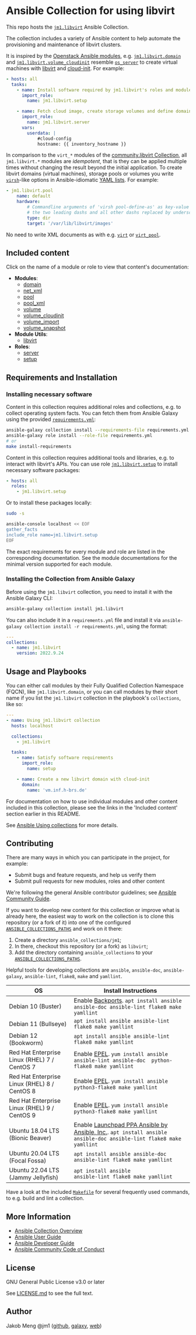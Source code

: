# Ansible Collection for using libvirt

This repo hosts the [`jm1.libvirt`](https://galaxy.ansible.com/jm1/libvirt) Ansible Collection.

The collection includes a variety of Ansible content to help automate the provisioning and maintenance of libvirt clusters.

It is inspired by the [Openstack Ansible modules](https://galaxy.ansible.com/openstack/cloud),
e.g. [`jm1.libvirt.domain`](https://github.com/JM1/ansible-collection-jm1-libvirt/blob/master/plugins/modules/domain.py) and
[`jm1.libvirt.volume_cloudinit`](https://github.com/JM1/ansible-collection-jm1-libvirt/blob/master/plugins/modules/volume_cloudinit.py)
resemble [`os_server`](https://docs.ansible.com/ansible/latest/modules/os_server_module.html) to create virtual machines
with [libvirt](https://libvirt.org/) and [cloud-init](https://cloudinit.readthedocs.io/). For example:

```yaml
- hosts: all
  tasks:
    - name: Install software required by jm1.libvirt's roles and modules
      import_role:
        name: jm1.libvirt.setup

    - name: Fetch cloud image, create storage volumes and define domain (virtual machine)
      import_role:
        name: jm1.libvirt.server
      vars:
        userdata: |
            #cloud-config
            hostname: {{ inventory_hostname }}
```

In comparison to the `virt_*` modules of the [community.libvirt Collection](https://galaxy.ansible.com/community/libvirt),
all `jm1.libvirt.*` modules are *idempotent*, that is they can be applied multiple times without changing the result
beyond the initial application. To create libvirt domains (virtual machines), storage pools or volumes you write
[`virsh`](https://libvirt.org/manpages/virsh.html)-like options in Ansible-idiomatic
[YAML lists](https://docs.ansible.com/ansible/latest/reference_appendices/YAMLSyntax.html). For example:

```yaml
- jm1.libvirt.pool
    name: default
    hardware:
        # Commandline arguments of 'virsh pool-define-as' as key-value pairs without
        # the two leading dashs and all other dashs replaced by underscores.
        type: dir
        target: '/var/lib/libvirt/images'
```

No need to write XML documents as with e.g. [`virt`](https://docs.ansible.com/ansible/latest/modules/virt_module.html)
or [`virt_pool`](https://docs.ansible.com/ansible/latest/modules/virt_pool_module.html).

## Included content

Click on the name of a module or role to view that content's documentation:

- **Modules**:
    * [domain](https://github.com/JM1/ansible-collection-jm1-libvirt/blob/master/plugins/modules/domain.py)
    * [net_xml](https://github.com/JM1/ansible-collection-jm1-libvirt/blob/master/plugins/modules/net_xml.py)
    * [pool](https://github.com/JM1/ansible-collection-jm1-libvirt/blob/master/plugins/modules/pool.py)
    * [pool_xml](https://github.com/JM1/ansible-collection-jm1-libvirt/blob/master/plugins/modules/pool_xml.py)
    * [volume](https://github.com/JM1/ansible-collection-jm1-libvirt/blob/master/plugins/modules/volume.py)
    * [volume_cloudinit](https://github.com/JM1/ansible-collection-jm1-libvirt/blob/master/plugins/modules/volume_cloudinit.py)
    * [volume_import](https://github.com/JM1/ansible-collection-jm1-libvirt/blob/master/plugins/modules/volume_import.py)
    * [volume_snapshot](https://github.com/JM1/ansible-collection-jm1-libvirt/blob/master/plugins/modules/volume_snapshot.py)
- **Module Utils**:
    * [libvirt](https://github.com/JM1/ansible-collection-jm1-libvirt/blob/master/plugins/module_utils/libvirt.py)
- **Roles**:
    * [server](https://github.com/JM1/ansible-collection-jm1-libvirt/blob/master/roles/server/README.md)
    * [setup](https://github.com/JM1/ansible-collection-jm1-libvirt/blob/master/roles/setup/README.md)

## Requirements and Installation

### Installing necessary software

Content in this collection requires additional roles and collections, e.g. to collect operating system facts. You can
fetch them from Ansible Galaxy using the provided [`requirements.yml`](requirements.yml):

```sh
ansible-galaxy collection install --requirements-file requirements.yml
ansible-galaxy role install --role-file requirements.yml
# or
make install-requirements
```

Content in this collection requires additional tools and libraries, e.g. to interact with libvirt's APIs. You can use
role [`jm1.libvirt.setup`](https://github.com/JM1/ansible-collection-jm1-libvirt/blob/master/roles/setup/README.md) to 
install necessary software packages:

```yaml
- hosts: all
  roles:
    - jm1.libvirt.setup
```

Or to install these packages locally:

```sh
sudo -s

ansible-console localhost << EOF
gather_facts
include_role name=jm1.libvirt.setup
EOF
```

The exact requirements for every module and role are listed in the corresponding documentation.
See the module documentations for the minimal version supported for each module.

### Installing the Collection from Ansible Galaxy

Before using the `jm1.libvirt` collection, you need to install it with the Ansible Galaxy CLI:

```sh
ansible-galaxy collection install jm1.libvirt
```

You can also include it in a `requirements.yml` file and install it via
`ansible-galaxy collection install -r requirements.yml`, using the format:

```yaml
---
collections:
  - name: jm1.libvirt
    version: 2022.9.24
```

## Usage and Playbooks

You can either call modules by their Fully Qualified Collection Namespace (FQCN), like `jm1.libvirt.domain`, or you
can call modules by their short name if you list the `jm1.libvirt` collection in the playbook's `collections`,
like so:

```yaml
---
- name: Using jm1.libvirt collection
  hosts: localhost

  collections:
    - jm1.libvirt

  tasks:
    - name: Satisfy software requirements
      import_role:
        name: setup

    - name: Create a new libvirt domain with cloud-init
      domain:
        name: 'vm.inf.h-brs.de'
```

For documentation on how to use individual modules and other content included in this collection, please see the links
in the 'Included content' section earlier in this README.

See [Ansible Using collections](https://docs.ansible.com/ansible/latest/user_guide/collections_using.html) for more
details.

## Contributing

There are many ways in which you can participate in the project, for example:

- Submit bugs and feature requests, and help us verify them
- Submit pull requests for new modules, roles and other content

We're following the general Ansible contributor guidelines;
see [Ansible Community Guide](https://docs.ansible.com/ansible/latest/community/index.html).

If you want to develop new content for this collection or improve what is already here, the easiest way to work on the
collection is to clone this repository (or a fork of it) into one of the configured [`ANSIBLE_COLLECTIONS_PATHS`](
https://docs.ansible.com/ansible/latest/reference_appendices/config.html#collections-paths) and work on it there:
1. Create a directory `ansible_collections/jm1`;
2. In there, checkout this repository (or a fork) as `libvirt`;
3. Add the directory containing `ansible_collections` to your
   [`ANSIBLE_COLLECTIONS_PATHS`](https://docs.ansible.com/ansible/latest/reference_appendices/config.html#collections-paths).

Helpful tools for developing collections are `ansible`, `ansible-doc`, `ansible-galaxy`, `ansible-lint`, `flake8`,
`make` and `yamllint`.

| OS                                           | Install Instructions                                                |
| -------------------------------------------- | ------------------------------------------------------------------- |
| Debian 10 (Buster)                           | Enable [Backports](https://backports.debian.org/Instructions/). `apt install ansible ansible-doc ansible-lint flake8 make yamllint` |
| Debian 11 (Bullseye)                         | `apt install ansible ansible-lint flake8 make yamllint` |
| Debian 12 (Bookworm)                         | `apt install ansible ansible-lint flake8 make yamllint` |
| Red Hat Enterprise Linux (RHEL) 7 / CentOS 7 | Enable [EPEL](https://fedoraproject.org/wiki/EPEL). `yum install ansible ansible-lint ansible-doc  python-flake8 make yamllint` |
| Red Hat Enterprise Linux (RHEL) 8 / CentOS 8 | Enable [EPEL](https://fedoraproject.org/wiki/EPEL). `yum install ansible                          python3-flake8 make yamllint` |
| Red Hat Enterprise Linux (RHEL) 9 / CentOS 9 | Enable [EPEL](https://fedoraproject.org/wiki/EPEL). `yum install ansible                          python3-flake8 make yamllint` |
| Ubuntu 18.04 LTS (Bionic Beaver)             | Enable [Launchpad PPA Ansible by Ansible, Inc.](https://launchpad.net/~ansible/+archive/ubuntu/ansible). `apt install ansible ansible-doc ansible-lint flake8 make yamllint` |
| Ubuntu 20.04 LTS (Focal Fossa)               | `apt install ansible ansible-doc ansible-lint flake8 make yamllint` |
| Ubuntu 22.04 LTS (Jammy Jellyfish)           | `apt install ansible             ansible-lint flake8 make yamllint` |

Have a look at the included [`Makefile`](https://github.com/JM1/ansible-collection-jm1-libvirt/blob/master/Makefile) for
several frequently used commands, to e.g. build and lint a collection.

## More Information

- [Ansible Collection Overview](https://github.com/ansible-collections/overview)
- [Ansible User Guide](https://docs.ansible.com/ansible/latest/user_guide/index.html)
- [Ansible Developer Guide](https://docs.ansible.com/ansible/latest/dev_guide/index.html)
- [Ansible Community Code of Conduct](https://docs.ansible.com/ansible/latest/community/code_of_conduct.html)

## License

GNU General Public License v3.0 or later

See [LICENSE.md](LICENSE.md) to see the full text.

## Author

Jakob Meng
@jm1 ([github](https://github.com/jm1), [galaxy](https://galaxy.ansible.com/jm1), [web](http://www.jakobmeng.de))
